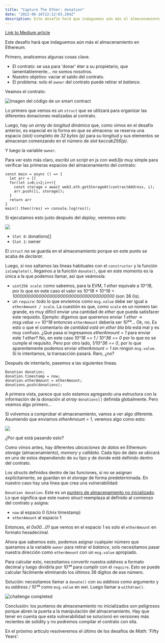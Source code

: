```yaml
---
title: "Capture The Ether: donation"
date: "2022-06-16T22:12:03.284Z"
description: Este desafío hará que indaguemos aún más el almacenamiento en Ethereum.
---
```


[Link to Medium article](https://medium.com/@tomasfrancisco/capture-the-ether-donation-e000676b3e7f)

Este desafío hará que indaguemos aún más el almacenamiento en Ethereum.

Primero, analicemos algunas cosas clave.

* El contrato: se usa para 'donar' éter a su propietario, que lamentablemente... no somos nosotros.
* Nuestro objetivo: vaciar el saldo del contrato.
* El problema: solo el `owner` del contrato puede retirar el *balance*.

Veamos el contrato:

![imagen del código de un smart contract](https://res.cloudinary.com/dzxbgzgyy/image/upload/v1657034927/cte/1_23nyiTX1T_zeR37JQnBXkA.png)

Lo primero que vemos es un `struct` que se utilizará para organizar las diferentes donaciones realizadas al contrato.

Luego, hay un *array de longitud dinámica* que, como vimos en el desafío anterior, es especial en la forma en que se almacena: se reserva una espacio *(slot)* completo de *32 bytes (p)* para su longitud y sus elementos se almacenan comenzando en el número de *slot keccak256(p)*.

Y luego la variable `owner`.

Para ver esto más claro, escribí un script en js con *web3js* muy simple para verificar las primeras espacios del almacenamiento del contrato:

```
const main = async () => {
  let arr = []
  for(let i=0;i<2;i++){
    const storage = await web3.eth.getStorageAt(contractAddress, i);
    arr.push([i, storage]);
  }
  return arr
}
main().then((res) => console.log(res));
```

Si ejecutamos esto justo después del *deploy*, veremos esto:

![](https://res.cloudinary.com/dzxbgzgyy/image/upload/v1657034926/cte/1_izsARZj_m7fNkqNMaFMVYA.png)

* `Slot 0`: donations[]
* `Slot 1`: owner

El `struct` no se guarda en el almacenamiento porque en este punto se acaba de *declarar*.

Luego, si nos saltamos las líneas habituales con el `constructor` y la función `isComplete()`, llegamos a la función `donate()`, que en este momento es la única a la que podemos llamar, así que veámosla:

* `uint256 scale`: como sabemos, para la EVM, *1 ether* equivale a *10^18*, por lo que en este caso el valor es *10^18 * 10^18 = 10000000000000000000000000000000000000* (son 36 0s).
* un `require`: todo lo que enviemos como `msg.value` debe ser igual a `etherAmount / scale`. La cuestión es que, como `scale` es un número tan grande, es muy difícil enviar una cantidad de *ether* que pueda satisfacer este requisito.
Ejemplo: digamos que queremos enviar *1 ether* -> *msg.value == 10^18* entonces `etherAmount` debería ser *10⁵⁴*… Ok, no. Es esto o que el comentario de *cantidad está en ether bla bla* está mal y es muy confuso.
¿Qué pasa si ingresamos *etherAmount = 1* para enviar este *1 ether*? No, en este caso *10^18 == 1 / 10^36 == 0* por lo que no se cumple el requisito. Pero por otro lado, *1/10^36 == 0*, por lo que aparentemente podemos enviar *etherAmount = 1* sin ningún `msg.value`. Si lo intentamos, la transacción pasará. Raro, ¿no?

Después de intentarlo, pasemos a las siguientes líneas.
```
Donation donation;
donation.timestamp = now;
donation.etherAmount = etherAmount;
donations.push(donations);
```

A primera vista, parece que solo estamos agregando una estructura con la información de la donación al *array* `donations[]` definida globalmente. Pero veamos algo primero…

Si volvemos a comprobar el almacenamiento, vamos a ver algo diferente. Asumiendo que enviamos *etherAmount = 1*, veremos algo como esto:

![](https://res.cloudinary.com/dzxbgzgyy/image/upload/v1657034926/cte/1_rjlXNougbF3vOBcDVkCyUA.png)

¿Por qué está pasando esto?

Como vimos antes, hay diferentes *ubicaciones de datos* en Ethereum: *storage* (almacenamiento), *memory* y *calldata*. Cada tipo de dato se ubicará en uno de estos dependiendo de su tipo y de donde esté definido dentro del contrato.

Los *structs* definidos dentro de las funciones, si no se asignan explícitamente, se guardan en el *storage* de forma predeterminada. En nuestro caso hay una línea que crea una vulnerabilidad:

`Donation donation`. Este es un [puntero de almacenamiento no inicializado](https://www.bookstack.cn/read/ethereumbook-en/spilt.16.c2a6b48ca6e1e33c.md). Lo que significa que este nuevo *struct* reemplaza al definido al comienzo del contrato y asigna:

* `now` al espacio 0 (Unix timestamp)
* `etherAmount` al espacio 1

Entonces, el *0x00...01* que vemos en el espacio 1 es solo el `etherAmount` en formato hexadecimal.

Ahora que sabemos esto, podemos asignar cualquier número que queramos a la variable `owner` para retirar el *balance*, solo necesitamos pasar nuestra dirección como `etherAmount` con un `msg.value` apropiado.

Para calcular esto, necesitamos convertir nuestra *address* a formato decimal y luego dividirla por *10³⁶* para cumplir con el `require`. Esto se puede calcular fácilmente eliminando los últimos 36 dígitos de ese número.

Solución: necesitamos llamar a `donate()` con su *address* como argumento y su *address / 10³⁶* como `msg.value` en *wei*. Luego llamar a `withdraw()`.

![challenge completed](https://res.cloudinary.com/dzxbgzgyy/image/upload/v1657034926/cte/1_PRI9LIAVe7vnyatNyaSyQg.png)

Conclusión: los punteros de almacenamiento no inicializados son peligrosos porque abren la puerta a la manipulación del almacenamiento. Hay que tener en cuenta que esta vulnerabilidad se solucionó en versiones más recientes de solidity y no podremos compilar el contrato con ella.

En el próximo artículo resolveremos el último de los desafíos de *Math*: 'Fifty Years'.